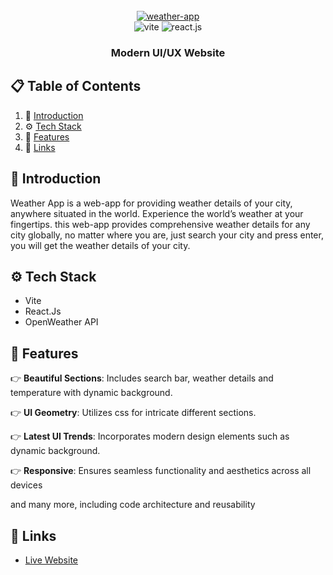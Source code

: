 <div align="center">
  <br />
    <a href="https://weather-app-2-0.netlify.app" target="_blank">
      <img src="https://i.postimg.cc/QdNYCVq7/weather-app-Img.png" alt="weather-app">
    </a>
  <br />

  <div>
    <img src="https://img.shields.io/badge/-Vite-black?style=for-the-badge&logoColor=white&logo=vite&color=646CFF" alt="vite" />
    <img src="https://img.shields.io/badge/-React_JS-black?style=for-the-badge&logoColor=white&logo=react&color=61DAFB" alt="react.js" />
  </div>

  <h3 align="center">Modern UI/UX Website</h3>
</div>


## 📋 <a name="table">Table of Contents</a>

1. 🤖 [Introduction](#introduction)
2. ⚙️ [Tech Stack](#tech-stack)
3. 🔋 [Features](#features)
6. 🔗 [Links](#links)


## <a name="introduction">🤖 Introduction</a>

Weather App is a web-app for providing weather details of your city, anywhere situated in the world. Experience the world’s weather at your fingertips. this web-app provides comprehensive weather details for any city globally, no matter where you are, just search your city and press enter, you will get the weather details of your city.

## <a name="tech-stack">⚙️ Tech Stack</a>

- Vite
- React.Js
- OpenWeather API

## <a name="features">🔋 Features</a>

👉 **Beautiful Sections**: Includes search bar, weather details and temperature with dynamic background.

👉 **UI Geometry**: Utilizes css for intricate different sections.

👉 **Latest UI Trends**: Incorporates modern design elements such as dynamic background.

👉 **Responsive**: Ensures seamless functionality and aesthetics across all devices

and many more, including code architecture and reusability

## <a name="links">🔗 Links</a>

- [Live Website](https://weather-app-2-0.netlify.app/) 


